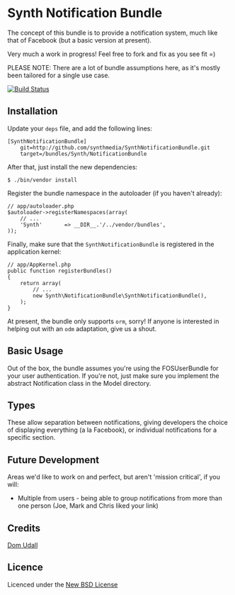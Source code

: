 # Synth Notification Bundle

The concept of this bundle is to provide a notification system, much like that of Facebook (but a basic version at
present).

Very much a work in progress! Feel free to fork and fix as you see fit =)

PLEASE NOTE: There are a lot of bundle assumptions here, as it's mostly been tailored for a single use case.

[![Build Status](https://secure.travis-ci.org/synthmedia/SynthNotificationBundle.png)](http://travis-ci.org/synthmedia/SynthNotificationBundle)

## Installation

Update your `deps` file, and add the following lines:

    [SynthNotificationBundle]
        git=http://github.com/synthmedia/SynthNotificationBundle.git
        target=/bundles/Synth/NotificationBundle

After that, just install the new dependencies:

    $ ./bin/vendor install

Register the bundle namespace in the autoloader (if you haven't already):

    // app/autoloader.php
    $autoloader->registerNamespaces(array(
        // ...
        'Synth'       => __DIR__.'/../vendor/bundles',
    ));

Finally, make sure that the `SynthNotificationBundle` is registered in the application kernel:

    // app/AppKernel.php
    public function registerBundles()
    {
        return array(
            // ...
            new Synth\NotificationBundle\SynthNotificationBundle(),
        );
    }

At present, the bundle only supports `orm`, sorry! If anyone is interested in helping out with an `odm` adaptation, give
us a shout.

## Basic Usage

Out of the box, the bundle assumes you're using the FOSUserBundle for your user authentication. If you're not, just make
sure you implement the abstract Notification class in the Model directory.

## Types

These allow separation between notifications, giving developers the choice of displaying everything (a la Facebook), or
individual notifications for a specific section.

## Future Development

Areas we'd like to work on and perfect, but aren't 'mission critical', if you will:

* Multiple from users - being able to group notifications from more than one person (Joe, Mark and Chris liked your
link)

## Credits

[Dom Udall](https://github.com/dmno/)

## Licence
Licenced under the [New BSD License](http://opensource.org/licenses/bsd-license.php)
